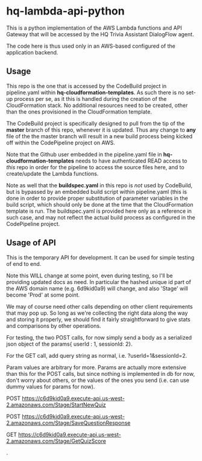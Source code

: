# hq-lambda-api-python
This is a python implementation of the AWS Lambda functions and API Gateway that will be accessed by the HQ Trivia Assistant DialogFlow agent. 

The code here is thus used only in an AWS-based configured of the application backend.

## Usage

This repo is the one that is accessed by the CodeBuild project in pipeline.yaml within **hq-cloudformation-templates**. As such there is no set-up process per se, as it this is handled during the creation of the CloudFormation stack. No additional resources need to be created, other than the ones provisioned in the CloudFormation template. 

The CodeBuild project is specifically designed to pull from the tip of the **master** branch of this repo, whenever it is updated. Thus any change to **any** file of the the master branch will result in a new build process being kicked off within the CodePipeline project on AWS. 

Note that the Github user embedded in the pipeline.yaml file in **hq-cloudformation-templates** needs to have authenticated READ access to *this* repo in order for the pipeline to access the source files here, and to create/update the Lambda functions.

Note as well that the **buildspec.yaml** in this repo is *not* used by CodeBuild, but is bypassed by an embedded build script within pipeline.yaml (this is done in order to provide proper substitution of parameter variables in the build script, which should only be done at the time that the CloudFormation template is run. The buildspec.yaml is provided here only as a reference in such case, and may not reflect the actual build process as configured in the CodePipeline project.

## Usage of API

This is the temporary API for development. It can be used for simple testing of end to end. 

Note this WILL change at some point, even during testing, so I'll be providing updated docs as need. In particular the hashed unique id part of the AWS domain name (e.g. 6d9kid0a9) will change, and also 'Stage' will become 'Prod' at some point. 

We may of course need other calls depending on other client requirements that may pop up. So long as we're collecting the right data along the way and storing it properly, we should find it fairly straightforward to give stats and comparisons by other operations.

For testing, the two POST calls, for now simply send a body as a serialized json object of the params{ userId : 1, sessionId: 2}.

For the GET call, add query string as normal, i.e. 
?userId=1&sessionId=2. 

Param values are arbitrary for more. Params are actually more extensive than this for the POST calls, but since nothing is implemented in db for now, don't worry about others, or the values of the ones you send (i.e. can use dummy values for params for now).

POST https://c6d9kid0a9.execute-api.us-west-2.amazonaws.com/Stage/StartNewQuiz

POST https://c6d9kid0a9.execute-api.us-west-2.amazonaws.com/Stage/SaveQuestionResponse

GET https://c6d9kid0a9.execute-api.us-west-2.amazonaws.com/Stage/GetQuizScore 

.



